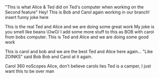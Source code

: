 "This is what Alice & Ted did on Ted's computer when working on the Second feature"
Hey! This is Bob and Carol again working in our branch!
insert funny joke here

This is the real Ted and Alice and we are doing some great work
My joke is you smell like beans \OwO/
I add some more stuff to this as BOB with carol from bobs computer.
This is Ted and Alice and we are doing some good work

This is carol and bob and we are the best
Ted and Alice here again...
"Like ZOINKS" said Bob
Bob and Carol at it again.

Carol 360 noScopes Alice, don't believe carols lies
Ted is a camper, I just want this to be over man
